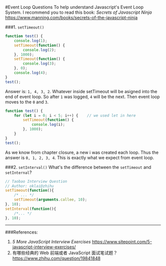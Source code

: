 #Event Loop Questions
To help understand Javascript's Event Loop System. I recommend you to read this book: _Secrets of Javascript Ninja_
https://www.manning.com/books/secrets-of-the-javascript-ninja

###1. `setTimeout()`

```js
function test() {
    console.log(1);
    setTimeout(function() {
        console.log(2);
    }, 1000);
    setTimeout(function() {
        console.log(3);
    }, 0);
    console.log(4);
}
test();
```
Answer is: `1, 4, 3, 2`. Whatever inside setTimeout will be asigned into the end of event loop. So after `1` was logged, `4` will be the next. Then event loop moves to the `0` and `3`.

```js
function test() {
    for (let i = 0; i < 5; i++) {    // we used let in here
        setTimeout(function() {
            console.log(i);
        }, 1000);
    }
}
test();
```
As we know from chapter closure, a new i was created each loop. Thus the answer is `0, 1, 2, 3, 4`. This is exactly what we expect from event loop.

###2. `setInterval()`
What's the difference between the `setTimeout` and `setInternal`?
```js
// Taobao Interview Question
// Author: oklai@zhihu
setTimeout(function(){
    /* ... */
    setTimeout(arguments.callee, 10);
}, 10);
setInterval(function(){ 
    /*... */
}, 10);
```
---

###References:
1. _5 More JavaScript Interview Exercises_
https://www.sitepoint.com/5-javascript-interview-exercises/
2. 有哪些经典的 Web 前端或者 JavaScript 面试笔试题？https://www.zhihu.com/question/19841848